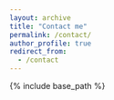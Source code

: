 ```yaml
---
layout: archive
title: "Contact me"
permalink: /contact/
author_profile: true
redirect_from:
  - /contact
---
```


{% include base_path %}
